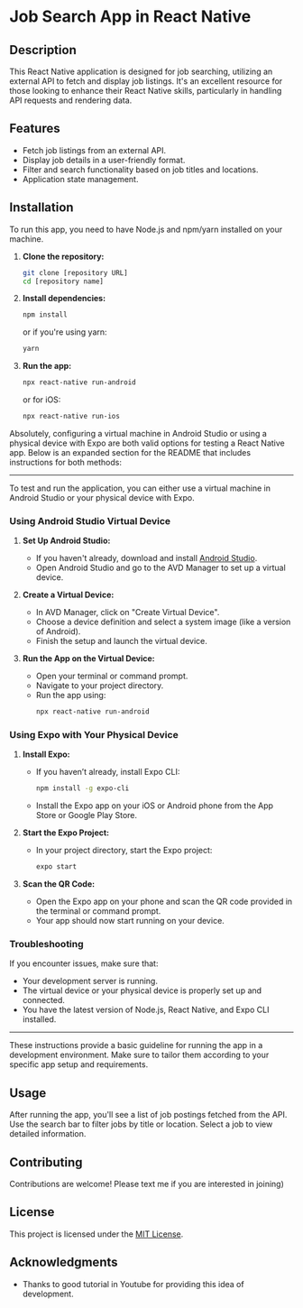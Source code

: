 # Job Search App in React Native

## Description

This React Native application is designed for job searching, utilizing an external API to fetch and display job listings. It's an excellent resource for those looking to enhance their React Native skills, particularly in handling API requests and rendering data.

## Features

- Fetch job listings from an external API.
- Display job details in a user-friendly format.
- Filter and search functionality based on job titles and locations.
- Application state management.

## Installation

To run this app, you need to have Node.js and npm/yarn installed on your machine. 

1. **Clone the repository:**
   ```bash
   git clone [repository URL]
   cd [repository name]
   ```

2. **Install dependencies:**
   ```bash
   npm install
   ```
   or if you're using yarn:
   ```bash
   yarn
   ```

3. **Run the app:**
   ```bash
   npx react-native run-android
   ```
   or for iOS:
   ```bash
   npx react-native run-ios
   ```
Absolutely, configuring a virtual machine in Android Studio or using a physical device with Expo are both valid options for testing a React Native app. Below is an expanded section for the README that includes instructions for both methods:

---
To test and run the application, you can either use a virtual machine in Android Studio or your physical device with Expo. 

### Using Android Studio Virtual Device

1. **Set Up Android Studio:**
   - If you haven't already, download and install [Android Studio](https://developer.android.com/studio).
   - Open Android Studio and go to the AVD Manager to set up a virtual device.

2. **Create a Virtual Device:**
   - In AVD Manager, click on "Create Virtual Device".
   - Choose a device definition and select a system image (like a version of Android).
   - Finish the setup and launch the virtual device.

3. **Run the App on the Virtual Device:**
   - Open your terminal or command prompt.
   - Navigate to your project directory.
   - Run the app using:
     ```bash
     npx react-native run-android
     ```

### Using Expo with Your Physical Device

1. **Install Expo:**
   - If you haven’t already, install Expo CLI:
     ```bash
     npm install -g expo-cli
     ```
   - Install the Expo app on your iOS or Android phone from the App Store or Google Play Store.

2. **Start the Expo Project:**
   - In your project directory, start the Expo project:
     ```bash
     expo start
     ```

3. **Scan the QR Code:**
   - Open the Expo app on your phone and scan the QR code provided in the terminal or command prompt.
   - Your app should now start running on your device.

### Troubleshooting

If you encounter issues, make sure that:
- Your development server is running.
- The virtual device or your physical device is properly set up and connected.
- You have the latest version of Node.js, React Native, and Expo CLI installed.

---

These instructions provide a basic guideline for running the app in a development environment. Make sure to tailor them according to your specific app setup and requirements.
## Usage

After running the app, you'll see a list of job postings fetched from the API. Use the search bar to filter jobs by title or location. Select a job to view detailed information.

## Contributing

Contributions are welcome! Please text me if you are interested in joining)

## License

This project is licensed under the [MIT License](LICENSE).

## Acknowledgments

- Thanks to good tutorial in Youtube for providing this idea of development.
